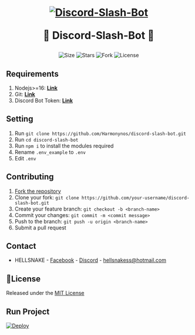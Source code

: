 <h1 align="center">
    <a href="#"><img src="https://i.imgur.com/DKzymiY.gif" alt="Discord-Slash-Bot"></a>
    
   🤖 Discord-Slash-Bot 🤖
</h1>

<p align="center">
    <img alt="Size" src="https://img.shields.io/github/languages/code-size/Harmonynos/discord-slash-bot">
    <img alt="Stars" src="https://img.shields.io/github/stars/Harmonynos/discord-slash-bot">
    <img alt="Fork" src="https://img.shields.io/github/forks/Harmonynos/discord-slash-bot">
    <img alt="License" src="https://img.shields.io/github/license/Harmonynos/discord-slash-bot">
</p>

## Requirements
1. Nodejs>=16: **[Link](https://nodejs.org)**
2. Git: **[Link](https://git-scm.com)**
3. Discord Bot Token: **[Link](https://discord.com/developers/applications)**

## Setting
1. Run `git clone https://github.com/Harmonynos/discord-slash-bot.git`
2. Run `cd discord-slash-bot`
3. Run `npm i` to install the modules required
4. Rename `.env_example` to `.env`
5. Edit `.env`

## Contributing
1. [Fork the repository](https://github.com/Harmonynos/discord-slash-bot/fork)
2. Clone your fork: `git clone https://github.com/your-username/discord-slash-bot.git`
3. Create your feature branch: `git checkout -b <branch-name>`
4. Commit your changes: `git commit -m <commit message>`
5. Push to the branch: `git push -u origin <branch-name>`
6. Submit a pull request

## Contact
* HELLSNAKE - [Facebook](https://www.facebook.com/hellsnake98) - [Discord](https://discord.com/users/628633598001414165) - hellsnakess@hotmail.com

## 📖License
Released under the [MIT License](https://github.com/Harmonynos/discord-slash-bot/blob/main/LICENSE)

## Run Project
[![Deploy](https://www.herokucdn.com/deploy/button.svg)](https://heroku.com/deploy?template=https://github.com/Harmonynos/discord-slash-bot)


